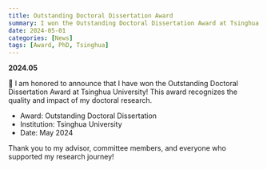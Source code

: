 ```yaml
---
title: Outstanding Doctoral Dissertation Award
summary: I won the Outstanding Doctoral Dissertation Award at Tsinghua University in May 2024.
date: 2024-05-01
categories: [News]
tags: [Award, PhD, Tsinghua]
---
```


**2024.05**

🎉 I am honored to announce that I have won the Outstanding Doctoral Dissertation Award at Tsinghua University! This award recognizes the quality and impact of my doctoral research.

- Award: Outstanding Doctoral Dissertation
- Institution: Tsinghua University
- Date: May 2024

Thank you to my advisor, committee members, and everyone who supported my research journey!
